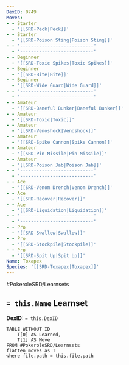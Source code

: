 ```yaml
---
DexID: 0749
Moves:
- - Starter
  - '[[SRD-Peck|Peck]]'
- - Starter
  - '[[SRD-Poison Sting|Poison Sting]]'
- - '---------------------------'
  - '---------------------------'
- - Beginner
  - '[[SRD-Toxic Spikes|Toxic Spikes]]'
- - Beginner
  - '[[SRD-Bite|Bite]]'
- - Beginner
  - '[[SRD-Wide Guard|Wide Guard]]'
- - '---------------------------'
  - '---------------------------'
- - Amateur
  - '[[SRD-Baneful Bunker|Baneful Bunker]]'
- - Amateur
  - '[[SRD-Toxic|Toxic]]'
- - Amateur
  - '[[SRD-Venoshock|Venoshock]]'
- - Amateur
  - '[[SRD-Spike Cannon|Spike Cannon]]'
- - Amateur
  - '[[SRD-Pin Missile|Pin Missile]]'
- - Amateur
  - '[[SRD-Poison Jab|Poison Jab]]'
- - '---------------------------'
  - '---------------------------'
- - Ace
  - '[[SRD-Venom Drench|Venom Drench]]'
- - Ace
  - '[[SRD-Recover|Recover]]'
- - Ace
  - '[[SRD-Liquidation|Liquidation]]'
- - '---------------------------'
  - '---------------------------'
- - Pro
  - '[[SRD-Swallow|Swallow]]'
- - Pro
  - '[[SRD-Stockpile|Stockpile]]'
- - Pro
  - '[[SRD-Spit Up|Spit Up]]'
Name: Toxapex
Species: '[[SRD-Toxapex|Toxapex]]'
---
```


#PokeroleSRD/Learnsets

## `= this.Name` Learnset

**DexID:** `= this.DexID`

```dataview
TABLE WITHOUT ID
    T[0] AS Learned,
    T[1] AS Move
FROM #PokeroleSRD/Learnsets
flatten moves as T
where file.path = this.file.path
```
